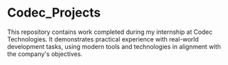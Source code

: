# Codec_Projects
This repository contains work completed during my internship at Codec Technologies. It demonstrates practical experience with real-world development tasks, using modern tools and technologies in alignment with the company's objectives.
